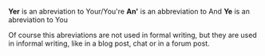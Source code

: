 **Yer** is an abreviation to Your/You're
**An'** is an abbreviation to And
**Ye** is an abreviation to You

Of course this abreviations are not used in formal writing, but they are used in informal writing, like in a blog post, chat or in a forum post.